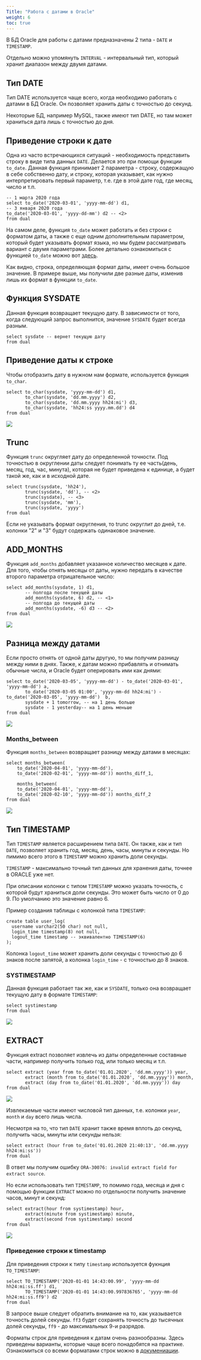 ```yaml
---
Title: "Работа с датами в Oracle"
weight: 6
toc: true
---
```


В БД Oracle для работы с датами предназначены 2 типа - `DATE` и
`TIMESTAMP`.

Отдельно можно упомянуть `INTERVAL` - интервальный тип, который хранит
диапазон между двумя датами.

## Тип DATE

Тип DATE используется чаще всего, когда необходимо работать с датами в
БД Oracle. Он позволяет хранить даты с точностью до секунд.

Некоторые БД, например MySQL, также имеют тип DATE, но там может
храниться дата лишь с точностью до дня.

## Приведение строки к дате

Одна из часто встречающихся ситуаций - необходимость представить строку
в виде типа данных `DATE`. Делается это при помощи функции `to_date`.
Данная функция принимает 2 параметра - строку, содержащую в себе
собственно дату, и строку, которая указывает, как нужно интерпретировать
первый параметр, т.е. где в этой дате год, где месяц, число и т.п.

    -- 1 марта 2020 года
    select to_date('2020-03-01', 'yyyy-mm-dd') d1,
    -- 3 января 2020 года
    to_date('2020-03-01', 'yyyy-dd-mm') d2 -- <2>
    from dual

На самом деле, функция `to_date` может работать и без строки с форматом
даты, а также с еще одним дополнительным параметром, который будет
указывать формат языка, но мы будем рассматривать вариант с двумя
параметрами. Более детально ознакомиться с функцией `to_date` можно вот
[здесь](https://docs.oracle.com/cd/B19306_01/server.102/b14200/functions183.htm).

Как видно, строка, определяющая формат даты, имеет очень большое
значение. В примере выше, мы получили две разные даты, изменив лишь их
формат в функции `to_date`.

## Функция SYSDATE

Данная функция возвращает текущую дату. В зависимости от того, когда
следующий запрос выполнится, значение `SYSDATE` будет всегда разным.

    select sysdate -- вернет текущую дату
    from dual

## Приведение даты к строке

Чтобы отобразить дату в нужном нам формате, используется функция
`to_char`.

    select to_char(sysdate, 'yyyy-mm-dd') d1,
           to_char(sysdate, 'dd.mm.yyyy') d2,
           to_char(sysdate, 'dd.mm.yyyy hh24:mi') d3,
           to_char(sysdate, 'hh24:ss yyyy.mm.dd') d4
    from dual

![](/img/10_dates/dates_to_char.png)

## Trunc

Функция `trunc` округляет дату до определенной точности. Под точностью в
округлении даты следует понимать ту ее часть(день, месяц, год, час,
минута), которая не будет приведена к единице, а будет такой же, как и в
исходной дате.

    select trunc(sysdate, 'hh24'),
           trunc(sysdate, 'dd'), -- <2>
           trunc(sysdate), -- <3>
           trunc(sysdate, 'mm'),
           trunc(sysdate, 'yyyy')
    from dual

Если не указывать формат округления, то trunc округлит до дней, т.е.
колонки "2" и "3" будут содержать одинаковое значение.

## ADD_MONTHS

Функция `add_months` добавляет указанное количество месяцев к дате. Для
того, чтобы отнять месяцы от даты, нужно передать в качестве второго
параметра отрицательное число:

    select add_months(sysdate, 1) d1,
           -- полгода после текущей даты
           add_months(sysdate, 6) d2, -- <1>
           -- полгода до текущей даты
           add_months(sysdate, -6) d3 -- <2>
    from dual

![](/img/10_dates/add_months.png)

## Разница между датами

Если просто отнять от одной даты другую, то мы получим разницу между
ними в днях. Также, к датам можно прибавлять и отнимать обычные числа, и
Oracle будет оперировать ими как днями:

    select to_date('2020-03-05', 'yyyy-mm-dd') - to_date('2020-03-01', 'yyyy-mm-dd') a,
           to_date('2020-03-05 01:00', 'yyyy-mm-dd hh24:mi') - to_date('2020-03-05', 'yyyy-mm-dd')  b,
           sysdate + 1 tomorrow, -- на 1 день большe
           sysdate - 1 yesterday-- на 1 день меньше
    from dual

![](/img/10_dates/dates_days.png)

### Months_between

Функция `months_between` возвращает разницу между датами в месяцах:

    select months_between(
        to_date('2020-04-01', 'yyyy-mm-dd'),
        to_date('2020-02-01', 'yyyy-mm-dd')) months_diff_1,

        months_between(
        to_date('2020-04-01', 'yyyy-mm-dd'),
        to_date('2020-02-10', 'yyyy-mm-dd')) months_diff_2
    from dual

![](/img/10_dates/months_between.png)

## Тип TIMESTAMP

Тип `TIMESTAMP` является расширением типа `DATE`. Он также, как и тип
`DATE`, позволяет хранить год, месяц, день, часы, минуты и секунды. Но
пимимо всего этого в `TIMESTAMP` можно хранить доли секунды.

`TIMESTAMP` - максимально точный тип данных для хранения даты, точнее в
ORACLE уже нет.

При описании колонки с типом `TIMESTAMP` можно указать точность, с
которой будут храниться доли секунды. Это может быть число от 0 до 9. По
умолчанию это значение равно 6.

Пример создания таблицы с колонкой типа `TIMESTAMP`:

    create table user_log(
      username varchar2(50 char) not null,
      login_time timestamp(8) not null,
      logout_time timestamp -- эквивалентно TIMESTAMP(6)
    );

Колонка `logout_time` может хранить доли секунды с точностью до 6 знаков
после запятой, а колонка `login_time` - с точностью до 8 знаков.

### SYSTIMESTAMP

Данная функция работает так же, как и `SYSDATE`, только она возвращает
текущую дату в формате `TIMESTAMP`:

    select systimestamp
    from dual

![](/img/10_dates/systimestamp.png)

## EXTRACT

Функция extract позволяет извлечь из даты определенные составные части,
например получить только год, или только месяц и т.п.

    select extract (year from to_date('01.01.2020', 'dd.mm.yyyy')) year,
           extract (month from to_date('01.01.2020', 'dd.mm.yyyy')) month,
           extract (day from to_date('01.01.2020', 'dd.mm.yyyy')) day
    from dual

![](/img/10_dates/extract_1.png)

Извлекаемые части имеют числовой тип данных, т.е. колонки `year`,
`month` и `day` всего лишь числа.

Несмотря на то, что тип `DATE` хранит также время вплоть до секунд,
получить часы, минуты или секунды нельзя:

    select extract (hour from to_date('01.01.2020 21:40:13', 'dd.mm.yyyy hh24:mi:ss'))
    from dual

В ответ мы получим ошибку
`ORA-30076: invalid extract field for extract source`.

Но если использовать тип `TIMESTAMP`, то помимо года, месяца и дня с
помощью функции `EXTRACT` можно по отдельности получить значение часов,
минут и секунд:

    select extract(hour from systimestamp) hour,
           extract(minute from systimestamp) minute,
           extract(second from systimestamp) second
    from dual

![](/img/10_dates/extract_2.png)

### Приведение строки к timestamp

Для приведения строки к типу `timestamp` используется фукнция
`TO_TIMESTAMP`:

    select TO_TIMESTAMP('2020-01-01 14:43:00.99', 'yyyy-mm-dd hh24:mi:ss.ff') d1,
           TO_TIMESTAMP('2020-01-01 14:43:00.997836765', 'yyyy-mm-dd hh24:mi:ss.ff9') d2
    from dual

В запросе выше следует обратить внимание на то, как указывается точность
долей секунды. `ff3` будет сохранять точность до тысячных долей секунды,
`ff9` - до максимальных 9-и разрядов.

Форматы строк для приведения к датам очень разнообразны. Здесь приведены
варианты, которые чаще всего понадобятся на практике. Ознакомиться со
всеми форматами строк можно в
[докумениации](https://docs.oracle.com/cd/B19306_01/server.102/b14200/sql_elements004.htm#i34924).
